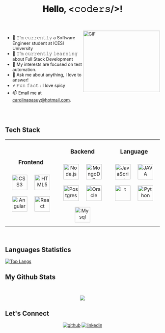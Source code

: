 <h1 align="center">
  <a target="_blank">
  </a>
  𝐇𝐞𝐥𝐥𝐨, &lt;𝚌𝚘𝚍𝚎𝚛𝚜/&gt;!
  <a target="_blank">
  </a>
</h1>

<br/>
<br/>
<a target="_blank">
  <img align="right" height="200" width="250" alt="GIF" src="https://media.giphy.com/media/Cmr1OMJ2FN0B2/giphy.gif">
</a>

- 🔭 𝙸’𝚖 𝚌𝚞𝚛𝚛𝚎𝚗𝚝𝚕𝚢 a Software Engineer student at ICESI University
- 🌱 𝙸’𝚖 𝚌𝚞𝚛𝚛𝚎𝚗𝚝𝚕𝚢 𝚕𝚎𝚊𝚛𝚗𝚒𝚗𝚐 about Full Stack Development
- 👯 My interests are focused on test automation.
- 💬 Ask me about anything, I love to answer!
- ⚡ 𝙵𝚞𝚗 𝚏𝚊𝚌𝚝 : I love spicy
- 📫 Email me at [carolinapasuy@hotmail.com](mailto:carolinapasuy@hotmail.com).

<br/>
<br/>


## Tech Stack

<table align="center">
<tr><td align="top" width="33%">

<h3 align="center">Frontend </h3>
<div align="center">   
<a src="https://profilinator.rishav.dev/skills-assets/bootstrap-plain.svg" alt="Bootstrap" height="50" /></a>  
<a ><img style="margin: 10px" src="https://profilinator.rishav.dev/skills-assets/css3-original-wordmark.svg" alt="CSS3" height="50" /></a>  
<a ><img style="margin: 10px" src="https://profilinator.rishav.dev/skills-assets/html5-original-wordmark.svg" alt="HTML5" height="50" /></a>  
<a><img style="margin: 10px" src="https://upload.wikimedia.org/wikipedia/commons/thumb/c/cf/Angular_full_color_logo.svg/2048px-Angular_full_color_logo.svg.png" alt="Angular" height="50" /></a>  
<a><img style="margin: 10px" src="https://uploads-ssl.webflow.com/62038ffc9cd2db4558e3c7b7/623b38335c7b880db9eff54d_react.svg" alt="React" height="50" /></a>  

</td><td valign="top" width="33%">



<h3 align="center">Backend </h3>
<div align="center">  
<a target="_blank"><img style="margin: 10px" src="https://profilinator.rishav.dev/skills-assets/nodejs-original-wordmark.svg" alt="Node.js" height="50" /></a>  
<a target="_blank"><img style="margin: 10px" src="https://profilinator.rishav.dev/skills-assets/mongodb-original-wordmark.svg" alt="MongoDB" height="50" /></a>
<a target="_blank"><img style="margin: 10px" src="https://upload.wikimedia.org/wikipedia/commons/thumb/2/29/Postgresql_elephant.svg/1985px-Postgresql_elephant.svg.png" alt="Postgres" height="50" /></a>  
<a target="_blank"><img style="margin: 10px" src="https://download.logo.wine/logo/Oracle_Corporation/Oracle_Corporation-Logo.wine.png" alt="Oracle" height="50" /></a> <a target="_blank"><img style="margin: 10px" src="https://www.svgrepo.com/show/303251/mysql-logo.svg" alt="Mysql" height="50" /></a>  
</div>

</td><td valign="top" width="33%">



<h3 align="center">Language </h3>
<div align="center">  
<a href="https://www.javascript.com/" target="_blank"><img style="margin: 10px" src="https://profilinator.rishav.dev/skills-assets/javascript-original.svg" alt="JavaScript" height="50" /></a>  
<a target="_blank"><img style="margin: 10px" src="https://seeklogo.com/images/J/java-logo-41D4155FC3-seeklogo.com.png" alt="JAVA" height="50" /></a>  
<a target="_blank"><img style="margin: 10px" src="https://upload.wikimedia.org/wikipedia/commons/thumb/4/4c/Typescript_logo_2020.svg/1200px-Typescript_logo_2020.svg.png" alt="t" height="50" /></a>  
<a href="https://www.python.org/" target="_blank"><img style="margin: 10px" src="https://profilinator.rishav.dev/skills-assets/python-original.svg" alt="Python" height="50" /></a>  
</div>

</td></tr></table>

<br/>  


<h2>Languages Statistics</h2>

[![Top Langs](https://github-readme-stats.vercel.app/api/top-langs/?username=CPASUY)](https://github.com/CPASUY/github-readme-stats)

<h2>My Github Stats</h2> 

<br>
<p align = "center">
  <img src = "https://github-readme-stats.vercel.app/api?username=CPASUY&show_icons=true&count_private=true&theme=vue&hide=issues&line_height=32">
</p>

<h2>Let's Connect</h2>
<p align="center">
	<p align="center">
	<a href="https://github.com/CPASUY"><img src=https://img.shields.io/badge/github-%2324292e.svg?&style=for-the-badge&logo=github&logoColor=white alt=github style="margin-bottom: 5px;" /></a>
	<a href="https://www.linkedin.com/in/cpasuy06/"><img src=https://img.shields.io/badge/linkedin-%231E77B5.svg?&style=for-the-badge&logo=linkedin&logoColor=white alt=linkedin style="margin-bottom: 5px;" /></a>

	
	
</p>
